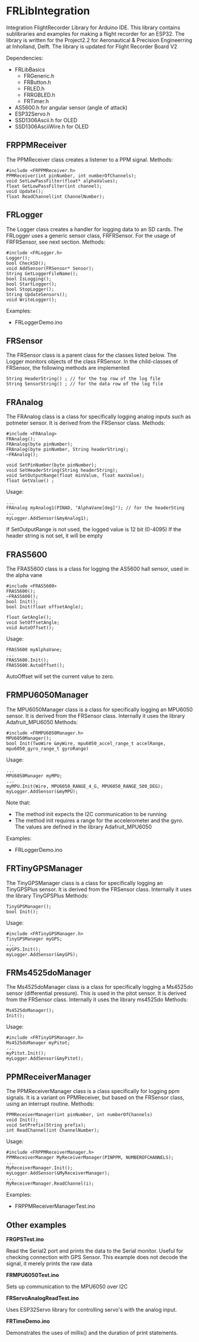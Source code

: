 # FRLibIntegration
Integration FlightRecorder Library for Arduino IDE. This library contains sublibraries and examples for making a flight recorder for an ESP32.
The library is written for the Project2.2 for Aeronautical & Precision Engineerring at Inholland, Delft.
The library is updated for Flight Recorder Board V2

Dependencies:
- FRLibBasics
  - FRGeneric.h
  - FRButton.h
  - FRLED.h
  - FRRGBLED.h
  - FRTimer.h
- AS5600.h for angular sensor (angle of attack)
- ESP32Servo.h 
- SSD1306Ascii.h for OLED
- SSD1306AsciiWire.h for OLED


## FRPPMReceiver
The PPMReceiver class creates a listener to a PPM signal.
Methods:

    #include <FRPPMReceiver.h>
	PPMReceiver(int pinNumber, int numberOfChannels);
    void SetLowPassFilter(float* alphaValues);
    float GetLowPassFilter(int channel);
    void Update();
    float ReadChannel(int ChannelNumber);


## FRLogger
The Logger class creates a handler for logging data to an SD cards. The FRLogger uses a generic sensor class, FRFRSensor. For the usage of FRFRSensor, see next section.
Methods:

	#include <FRLogger.h>
	Logger();
	bool CheckSD();
	void AddSensor(FRSensor* Sensor);
	String GetLoggerFileName();
	bool IsLogging();
	bool StartLogger();
	bool StopLogger();
	String UpdateSensors();
	void WriteLogger();	

Examples:
- FRLoggerDemo.ino

## FRSensor
The FRSensor class is a parent class for the classes listed below. The Logger monitors objects of the class FRSensor. In the child-classes of FRSensor, the following methods are implemented

	String HeaderString() ; // for the top row of the log file
	String SensorString() ; // for the data row of the log file

## FRAnalog
The FRAnalog class is a class for specifically logging analog inputs such as potmeter sensor. It is derived from the FRSensor class.
Methods:

	#include <FRAnalog>
	FRAnalog();
	FRAnalog(byte pinNumber);
	FRAnalog(byte pinNumber, String headerString);
	~FRAnalog();

	void SetPinNumber(byte pinNumber);
	void SetHeaderString(String headerString);
	void SetOutputRange(float minValue, float maxValue);
	float GetValue() ;

Usage:

	...
	FRAnalog myAnalog1(PINAD, "AlphaVane[deg]"); // for the headerSting
	...
	myLogger.AddSensor(&myAnalog1);

If SetOutputRange is not used, the logged value is 12 bit (0-4095)
If the header string is not set, it will be empty

## FRAS5600
The FRAS5600 class is a class for logging the AS5600 hall sensor, used in the alpha vane
	
	#include <FRAS5600>
	FRAS5600();
	~FRAS5600();
	bool Init();
	bool Init(float offsetAngle);
	
	float GetAngle();
	void SetOffsetAngle;
	void AutoOffset();

Usage:

	FRAS5600 myAlphaVane;
	...
	FRAS5600.Init();
	FRAS5600.AutoOffset();

AutoOffset will set the current value to zero.

## FRMPU6050Manager
The MPU6050Manager class is a class for specifically logging an MPU6050 sensor. It is derived from the FRSensor class. Internally it uses the library Adafruit_MPU6050
Methods:

	#include <FRMPU6050Manager.h> 
	MPU6050Manager();
	bool Init(TwoWire &myWire, mpu6050_accel_range_t accelRange, mpu6050_gyro_range_t gyroRange)

Usage:

	...
	MPU6050Manager myMPU;
	...
	myMPU.Init(Wire, MPU6050_RANGE_4_G, MPU6050_RANGE_500_DEG);
	myLogger.AddSensor(&myMPU);

Note that:
- The method init expects the I2C communication to be running
- The method init requires a range for the accelerometer and the gyro. The values are defined in the library Adafruit_MPU6050

Examples:
- FRLoggerDemo.ino

## FRTinyGPSManager
The TinyGPSManager class is a class for specifically logging an TinyGPSPlus sensor. It is derived from the FRSensor class. Internally it uses the library TinyGPSPlus
Methods:

	TinyGPSManager();
	bool Init();
	
Usage:
	
	#include <FRTinyGPSManager.h>
	TinyGPSManager myGPS; 
	...
	myGPS.Init();
	myLogger.AddSensor(&myGPS);

## FRMs4525doManager
The Ms4525doManager class is a class for specifically logging a Ms4525do sensor (differential pressure). This is used in the pitot sensor. It is derived from the FRSensor class. Internally it uses the library ms4525do
Methods:

	Ms4525doManager();
	Init();
	
	
Usage:
	
	#include <FRTinyGPSManager.h>
	Ms4525doManager myPitot; 
	...
	myPitot.Init();
	myLogger.AddSensor(&myPitot);
	
## PPMReceiverManager
The PPMReceiverManager class is a class specifically for logging ppm signals. It is a variant on PPMReceiver, but based on the FRSensor class, using an interrupt routine.
Methods:

	PPMReceiverManager(int pinNumber, int numberOfChannels)
	void Init();
	void SetPrefix(String prefix);
    int ReadChannel(int ChannelNumber);

Usage:

	#include <FRPPMReceiverManager.h>
	PPMReceiverManager MyReceiverManager(PINPPM, NUMBEROFCHANNELS);
	...
	MyReceiverManager.Init();
	myLogger.AddSensor(&MyReceiverManager);
	...
	MyReceiverManager.ReadChannel(i);

Examples:
- FRPPMReceiverManagerTest.ino	
	

## Other examples
**FRGPSTest.ino**

Read the Serial2 port and prints the data to the Serial monitor. Useful for checking connection with GPS Sensor. This example does not decode the signal, it merely prints the raw data

**FRMPU6050Test.ino**

Sets up communication to the MPU6050 over I2C

**FRServoAnalogReadTest.ino**

Uses ESP32Servo library for controlling servo's with the analog input.

**FRTimeDemo.ino**

Demonstrates the uses of millis() and the duration of print statements.